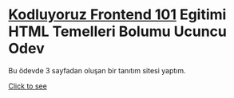 # [Kodluyoruz Frontend 101](https://github.com/erdinckurt/kodluyoruz-frontend-101-egitimi) Egitimi HTML Temelleri Bolumu Ucuncu Odev

Bu ödevde 3 sayfadan oluşan bir tanıtım sitesi yaptım.

[Click to see](https://erdinckurt.github.io/frontend-101-html-ucuncu-odev/)
